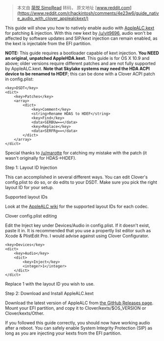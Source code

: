 > 本文由 [简悦 SimpRead](http://ksria.com/simpread/) 转码， 原文地址 [www.reddit.com](https://www.reddit.com/r/hackintosh/comments/4e23w6/guide_native_audio_with_clover_applealckext/)

This guide will show you how to natively enable audio with [AppleALC.kext](https://github.com/vit9696/AppleALC) for patching & injection. With this new kext by [/u/vit9696](https://www.reddit.com/u/vit9696/), audio won't be affected by software updates and SIP/kext injection can remain enabled, as the kext is injectable from the EFI partition.

**NOTE:** This guide requires a bootloader capable of kext injection. **You NEED an original, unpatched AppleHDA.kext**. This guide is for OS X 10.9 and above; older versions require different patches and are not fully supported by AppleALC.kext. **Note that Skylake systems may need the HDA ACPI device to be renamed to HDEF**; this can be done with a Clover ACPI patch in config.plist:

```
<key>DSDT</key>
<dict>
	<key>Patches</key>
	<array>
		<dict>
			<key>Comment</key>
			<string>Rename HDAS to HDEF</string>
			<key>Find</key>
			<data>SERBUw==</data>
			<key>Replace</key>
			<data>SERFRg==</data>
		</dict>
	</array>
</dict>
```

Special thanks to [/u/marotte](https://www.reddit.com/u/marotte/) for catching my mistake with the patch (it wasn't originally for HDAS->HDEF).

Step 1: Layout ID Injection

This can accomplished in several different ways. You can edit Clover's config.plist to do so, or do edits to your DSDT. Make sure you pick the right layout ID for your setup.

Supported layout IDs

Look at the [AppleALC wiki](https://github.com/vit9696/AppleALC/wiki/Supported-codecs) for the supported layout IDs for each codec.

Clover config.plist editing

Edit the Inject key under Devices/Audio in config.plist. If it doesn't exist, paste it in. It is recommended that you use a propertly list editor such as Xcode & PlistEdit Pro. I would advise against using Clover Configurator.

```
<key>Devices</key>
<dict>
	<key>Audio</key>
	<dict>
		<key>Inject</key>
		<integer>1</integer>
	</dict>
</dict>
```

Replace 1 with the layout ID you wish to use.

Step 2: Download and Install AppleALC.kext

Download the latest version of AppleALC from [the GitHub Releases page](https://github.com/vit9696/AppleALC/releases). Mount your EFI partition, and copy it to Clover/kexts/$OS_VERSION or Clover/kexts/Other.

If you followed this guide correctly, you should now have working audio after a reboot. You can safely enable System Integrity Protection (SIP) as long as you are injecting your kexts from the EFI partition.